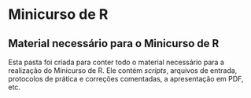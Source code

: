 # Minicurso de R
## Material necessário para o Minicurso de R  
Esta pasta foi criada para conter todo o material necessário para a realização do Minicurso de R. Ele contém _scripts_, arquivos de entrada, protocolos de prática e correções comentadas, a apresentação em PDF, etc. 
